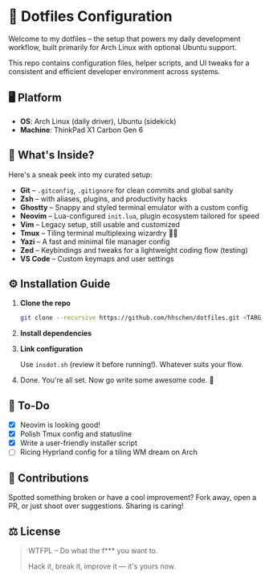 # 🌱 Dotfiles Configuration

Welcome to my dotfiles – the setup that powers my daily development workflow, built primarily for Arch Linux with optional Ubuntu support.

This repo contains configuration files, helper scripts, and UI tweaks for a consistent and efficient developer environment across systems.

## 🖥️ Platform

- **OS**: Arch Linux (daily driver), Ubuntu (sidekick)
- **Machine**: ThinkPad X1 Carbon Gen 6

## 🧰 What's Inside?

Here's a sneak peek into my curated setup:

- **Git** – `.gitconfig`, `.gitignore` for clean commits and global sanity
- **Zsh** –  with aliases, plugins, and productivity hacks
- **Ghostty** – Snappy and styled terminal emulator with a custom config
- **Neovim** – Lua-configured `init.lua`, plugin ecosystem tailored for speed
- **Vim** – Legacy setup, still usable and customized
- **Tmux** – Tiling terminal multiplexing wizardry 🧙‍♂️
- **Yazi** – A fast and minimal file manager config
- **Zed** – Keybindings and tweaks for a lightweight coding flow (testing)
- **VS Code** – Custom keymaps and user settings

## ⚙️ Installation Guide

1. **Clone the repo**
   ```sh
   git clone --recursive https://github.com/hhschen/dotfiles.git <TARGET>
   ```

2. **Install dependencies**

3. **Link configuration**

   Use `insdot.sh` (review it before running!). Whatever suits your flow.

4. Done. You're all set. Now go write some awesome code. 🚀

## 📌 To-Do
- [x] Neovim is looking good!
- [x] Polish Tmux config and statusline
- [x] Write a user-friendly installer script
- [ ] Ricing Hyprland config for a tiling WM dream on Arch

## 🤝 Contributions

Spotted something broken or have a cool improvement? Fork away, open a PR, or just shoot over suggestions. Sharing is caring!

## ⚖️ License
> WTFPL – Do what the f*** you want to.
>
> Hack it, break it, improve it — it's yours now.
